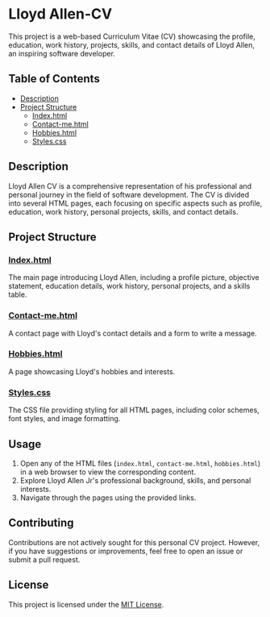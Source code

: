 # Lloyd Allen-CV

This project is a web-based Curriculum Vitae (CV) showcasing the profile, education, work history, projects, skills, and contact details of Lloyd Allen, an inspiring software developer.

## Table of Contents

- [Description](#description)
- [Project Structure](#project-structure)
  - [Index.html](#indexhtml)
  - [Contact-me.html](#contact-mehtml)
  - [Hobbies.html](#hobbieshtml)
  - [Styles.css](#stylescss)

## Description

Lloyd Allen CV is a comprehensive representation of his professional and personal journey in the field of software development. The CV is divided into several HTML pages, each focusing on specific aspects such as profile, education, work history, personal projects, skills, and contact details.

## Project Structure

### [Index.html](index.html)

The main page introducing Lloyd Allen, including a profile picture, objective statement, education details, work history, personal projects, and a skills table.

### [Contact-me.html](contact-me.html)

A contact page with Lloyd's contact details and a form to write a message.

### [Hobbies.html](hobbies.html)

A page showcasing Lloyd's hobbies and interests.

### [Styles.css](css/styles.css)

The CSS file providing styling for all HTML pages, including color schemes, font styles, and image formatting.

## Usage

1. Open any of the HTML files (`index.html`, `contact-me.html`, `hobbies.html`) in a web browser to view the corresponding content.
2. Explore Lloyd Allen Jr's professional background, skills, and personal interests.
3. Navigate through the pages using the provided links.

## Contributing

Contributions are not actively sought for this personal CV project. However, if you have suggestions or improvements, feel free to open an issue or submit a pull request.

## License

This project is licensed under the [MIT License](LICENSE).
